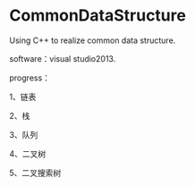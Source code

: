 # CommonDataStructure
Using C++ to realize common data structure.

software：visual studio2013.

progress：

1、链表

2、栈

3、队列

4、二叉树

5、二叉搜索树
